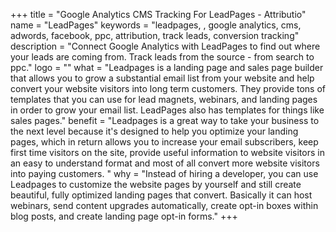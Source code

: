 +++
title = "Google Analytics CMS Tracking For LeadPages - Attributio"
name = "LeadPages"
keywords = "leadpages, , google analytics, cms, adwords, facebook, ppc, attribution, track leads, conversion tracking"
description = "Connect Google Analytics with LeadPages to find out where your leads are coming from. Track leads from the source - from search to ppc."
logo = ""
what = "Leadpages is a landing page and sales page builder that allows you to grow a substantial email list from your website and help convert your website visitors into long term customers. They provide tons of templates that you can use for lead magnets, webinars, and landing pages in order to grow your email list. LeadPages also has templates for things like sales pages."
benefit = "Leadpages is a great way to take your business to the next level because it's designed to help you optimize your landing pages, which in return allows you to increase your email subscribers, keep first time visitors on the site, provide useful information to website visitors in an easy to understand format and most of all convert more website visitors into paying customers. "
why = "Instead of hiring a developer, you can use Leadpages to customize the website pages by yourself and still create beautiful, fully optimized landing pages that convert. Basically it can host webinars, send content upgrades automatically, create opt-in boxes within blog posts, and create landing page opt-in forms."
+++
